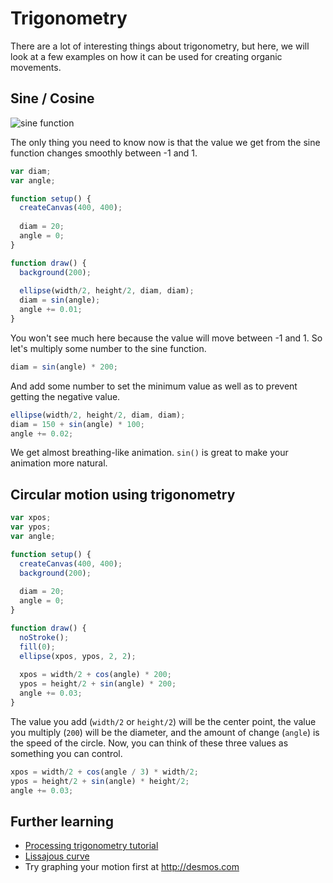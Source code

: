 # Trigonometry

There are a lot of interesting things about trigonometry, but here, we will look at a few examples on how it can be used for creating organic movements.

## Sine / Cosine

![sine function](../../images/graph-sine-cosine.png)

The only thing you need to know now is that the value we get from the sine function changes smoothly between -1 and 1.

```js
var diam;
var angle;

function setup() {
  createCanvas(400, 400);
  
  diam = 20;
  angle = 0;
}

function draw() {
  background(200);
  
  ellipse(width/2, height/2, diam, diam);
  diam = sin(angle);
  angle += 0.01;
}
```
You won't see much here because the value will move between -1 and 1. So let's multiply some number to the sine function.

```js
diam = sin(angle) * 200;
```

And add some number to set the minimum value as well as to prevent getting the negative value.

```js
ellipse(width/2, height/2, diam, diam);
diam = 150 + sin(angle) * 100;
angle += 0.02;
```
We get almost breathing-like animation. `sin()` is great to make your animation more natural.


## Circular motion using trigonometry

```js
var xpos;
var ypos;
var angle;

function setup() {
  createCanvas(400, 400);
  background(200);
  
  diam = 20;
  angle = 0;
}

function draw() {
  noStroke();
  fill(0);
  ellipse(xpos, ypos, 2, 2);
  
  xpos = width/2 + cos(angle) * 200;
  ypos = height/2 + sin(angle) * 200;
  angle += 0.03;
}
```

The value you add (`width/2` or `height/2`) will be the center point, the value you multiply (`200`) will be the diameter, and the amount of change (`angle`) is the speed of the circle. Now, you can think of these three values as something you can control.

```js
xpos = width/2 + cos(angle / 3) * width/2;
ypos = height/2 + sin(angle) * height/2;
angle += 0.03;
```



## Further learning
- [Processing trigonometry tutorial](https://processing.org/tutorials/trig/)
- [Lissajous curve](https://en.wikipedia.org/wiki/Lissajous_curve)
- Try graphing your motion first at http://desmos.com

